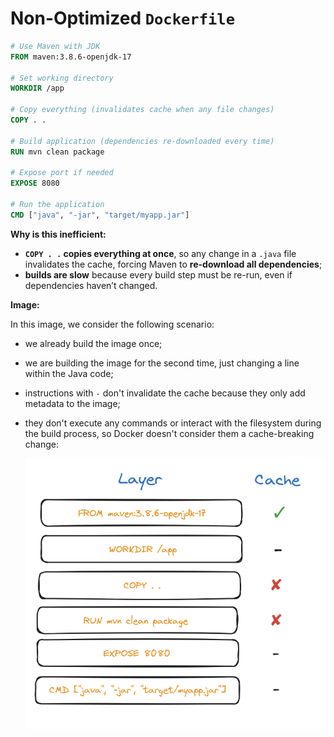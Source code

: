 # Non-Optimized `Dockerfile`

```dockerfile
# Use Maven with JDK
FROM maven:3.8.6-openjdk-17

# Set working directory
WORKDIR /app

# Copy everything (invalidates cache when any file changes)
COPY . .

# Build application (dependencies re-downloaded every time)
RUN mvn clean package

# Expose port if needed
EXPOSE 8080

# Run the application
CMD ["java", "-jar", "target/myapp.jar"]
```

**Why is this inefficient:**
- **`COPY . .` copies everything at once**, so any change in a `.java` file invalidates the cache, forcing Maven to **re-download all dependencies**;
- **builds are slow** because every build step must be re-run, even if dependencies haven’t changed.

**Image:** 

In this image, we consider the following scenario:
- we already build the image once;
- we are building the image for the second time, just changing a line within the Java code;
- instructions with `-` don't invalidate the cache because they only add metadata to the image;


- they don't execute any commands or interact with the filesystem during the build process, so Docker doesn't consider them a cache-breaking change:

    <img src="img/non_optimized.png">
